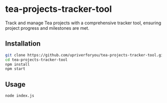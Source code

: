 # tea-projects-tracker-tool

Track and manage Tea projects with a comprehensive tracker tool, ensuring project progress and milestones are met.

## Installation

```bash
git clone https://github.com/upriverforyou/tea-projects-tracker-tool.git
cd tea-projects-tracker-tool
npm install
npm start
```

## Usage
```bash
node index.js
```
